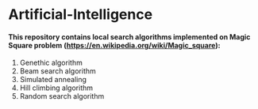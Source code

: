 # Artificial-Intelligence
#### This repository contains local search algorithms implemented on Magic Square problem (https://en.wikipedia.org/wiki/Magic_square): 
1. Genethic algorithm
2. Beam search algorithm
3. Simulated annealing
4. Hill climbing algorithm
5. Random search algorithm

